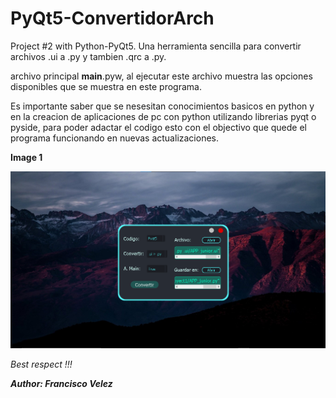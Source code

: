 # PyQt5-ConvertidorArch
Project #2 with Python-PyQt5. Una herramienta sencilla para 
convertir archivos .ui a .py y tambien .qrc a .py.

archivo principal __main__.pyw, al ejecutar este archivo 
muestra las opciones disponibles que se muestra en este 
programa. 

Es importante saber que se nesesitan conocimientos basicos
en python y en la creacion de aplicaciones de pc con python
utilizando librerias pyqt o pyside, para poder adactar el 
codigo  esto con el objectivo que quede el programa funcionando 
en nuevas actualizaciones.

**Image 1**

![Sample image of the program](./Image1.png)

<i>Best respect !!!</i>

**<cite>Author: Francisco Velez</cite>**
